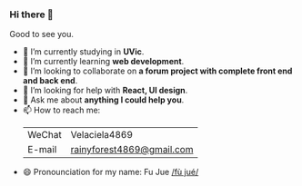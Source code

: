### Hi there 👋

Good to see you.

- 🔭 I’m currently studying in **UVic**.
- 🌱 I’m currently learning **web development**.
- 👯 I’m looking to collaborate on **a forum project with complete front end and back end**.
- 🤔 I’m looking for help with **React, UI design**.
- 💬 Ask me about **anything I could help you**.
- 📫 How to reach me:       
            <table>
            <tr>
                <td>WeChat</td>
                <td>Velaciela4869</td>
            </tr>
            <tr>
                <td>E-mail</td>
                <td>rainyforest4869@gmail.com</td>
            </tr>
            </table>
- 😄 Pronounciation for my name: Fu Jue [/fù jué/](https://chinese.yabla.com/chinese-pinyin-chart.php)
